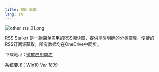 ```yaml
---
title: RSS 追踪
lang: zh
---
```


![other_rss_01.png](https://storage.live.com/items/51816931BAB0F7A8!12672?authkey=AO7QXpgYo7-5DUU)

RSS Stalker 是一款简单实用的RSS阅读器，提供清晰明确的分类管理，便捷的RSS订阅源获取，所有数据均在OneDrive中同步。

下载地址：[微软应用商店](https://www.microsoft.com/store/productId/60520B029E250)

系统要求：Win10 *Ver 1809*
